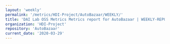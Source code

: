 ```yaml
---
layout: 'weekly'
permalink: '/metrics/HDI-Project/AutoBazaar/WEEKLY/'
title: 'DAI Lab OSS Metrics Metrics report for AutoBazaar | WEEKLY-REPORT-2020-03-29'
organization: 'HDI-Project'
repository: 'AutoBazaar'
current_date: '2020-03-29'
---
```


